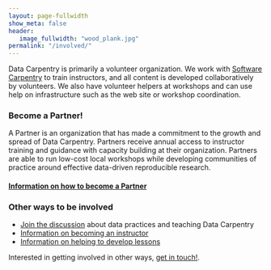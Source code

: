```yaml
---
layout: page-fullwidth
show_meta: false
header:
   image_fullwidth: "wood_plank.jpg"
permalink: "/involved/"
---
```


Data Carpentry is primarily a volunteer organization. We work with [Software Carpentry](http://software-carpentry.org) to train instructors, and all content is developed collaboratively
by volunteers. We also have volunteer helpers at workshops and can use help on infrastructure
such as the web site or workshop coordination.

### Become a Partner!

A Partner is an organization that has made a commitment to the growth and spread of Data Carpentry. Partners receive annual access to instructor training and guidance with capacity building at their organization. Partners are able to run low-cost local workshops while developing communities of practice around effective data-driven reproducible research.

#### [Information on how to become a Partner](/partnerships/)

### Other ways to be involved

- [Join the discussion](http://discuss.datacarpentry.org) about data practices and teaching Data Carpentry
- [Information on becoming an instructor](/involved-instructor/)
- [Information on helping to develop lessons](/involved-lessons/)

Interested in getting involved in other
ways, [get in touch!](mailto:info@datacarpentry.org).
